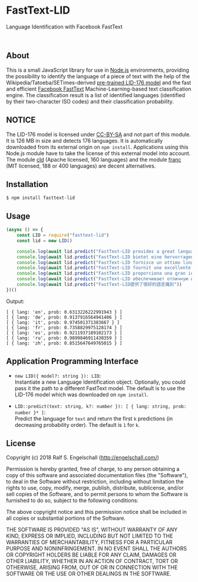
FastText-LID
============

Language Identification with Facebook FastText

<p/>
<img src="https://nodei.co/npm/fasttext-lid.png?downloads=true&stars=true" alt=""/>

<p/>
<img src="https://david-dm.org/rse/fasttext-lid.png" alt=""/>

About
-----

This is a small JavaScript library for use in [Node.js](https://nodejs.org/) environments,
providing the possibility to identify the language of a piece of text
with the help of the Wikipedia/Tatoeba/SETimes-derived
[pre-trained LID-176 model](https://fasttext.cc/docs/en/language-identification.html)
and the fast and efficient [Facebook FastText](https://fasttext.cc/) Machine-Learning-based
text classification engine. The classification result is a list of
identified languages (identified by their two-character ISO codes) and their
classification probability.

NOTICE
------

The LID-176 model is licensed under
[CC-BY-SA](http://creativecommons.org/licenses/by-sa/3.0/) and not part
of this module. It is 126 MB in size and detects 176 languages. It is automatically downloaded from
its external origin on `npm install`. Applications using this Node.js
module have to take the license of this external model into account.
The module [cld](https://github.com/dachev/node-cld) (Apache licensed, 160 languages)
and the module [franc](http://wooorm.com/franc/) (MIT licensed, 188 or 400 languages)
are decent alternatives.

Installation
------------

```shell
$ npm install fasttext-lid
```

Usage
-----

```js
(async () => {
    const LID = require("fasttext-lid")
    const lid = new LID()

    console.log(await lid.predict("FastText-LID provides a great language identification"))
    console.log(await lid.predict("FastText-LID bietet eine hervorragende Sprachidentifikation"))
    console.log(await lid.predict("FastText-LID fornisce un ottimo linguaggio di identificazione"))
    console.log(await lid.predict("FastText-LID fournit une excellente identification de la langue"))
    console.log(await lid.predict("FastText-LID proporciona una gran identificación de idioma"))
    console.log(await lid.predict("FastText-LID обеспечивает отличную идентификацию языка"))
    console.log(await lid.predict("FastText-LID提供了很好的語言識別"))
})()
```

Output:

```
[ { lang: 'en', prob: 0.6313226222991943 } ]
[ { lang: 'de', prob: 0.9137916564941406 } ]
[ { lang: 'it', prob: 0.974501371383667 } ]
[ { lang: 'fr', prob: 0.7358829975128174 } ]
[ { lang: 'es', prob: 0.9211937189102173 } ]
[ { lang: 'ru', prob: 0.9899846911430359 } ]
[ { lang: 'zh', prob: 0.8515647649765015 } ]
```

Application Programming Interface
---------------------------------

- `new LID({ model?: string }): LID`:<br/>
  Instantiate a new Language Identification object.
  Optionally, you could pass it the path to a different FastText model.
  The default is to use the LID-176 model which was downloaded on `npm install`.

- `LID::predict(text: string, k?: number }): [ { lang: string, prob: number }* ]`:<br/>
  Predict the language for `text` and return the first `k` predictions (in decreasing probability order).
  The default is `1` for `k`.

License
-------

Copyright (c) 2018 Ralf S. Engelschall (http://engelschall.com/)

Permission is hereby granted, free of charge, to any person obtaining
a copy of this software and associated documentation files (the
"Software"), to deal in the Software without restriction, including
without limitation the rights to use, copy, modify, merge, publish,
distribute, sublicense, and/or sell copies of the Software, and to
permit persons to whom the Software is furnished to do so, subject to
the following conditions:

The above copyright notice and this permission notice shall be included
in all copies or substantial portions of the Software.

THE SOFTWARE IS PROVIDED "AS IS", WITHOUT WARRANTY OF ANY KIND,
EXPRESS OR IMPLIED, INCLUDING BUT NOT LIMITED TO THE WARRANTIES OF
MERCHANTABILITY, FITNESS FOR A PARTICULAR PURPOSE AND NONINFRINGEMENT.
IN NO EVENT SHALL THE AUTHORS OR COPYRIGHT HOLDERS BE LIABLE FOR ANY
CLAIM, DAMAGES OR OTHER LIABILITY, WHETHER IN AN ACTION OF CONTRACT,
TORT OR OTHERWISE, ARISING FROM, OUT OF OR IN CONNECTION WITH THE
SOFTWARE OR THE USE OR OTHER DEALINGS IN THE SOFTWARE.

